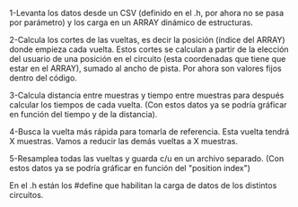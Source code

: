 1-Levanta los datos desde un CSV (definido en el .h, por ahora no se pasa por parámetro) y los carga en un ARRAY dinámico de estructuras.

2-Calcula los cortes de las vueltas, es decir la posición (índice del ARRAY) donde empieza cada vuelta. 
Estos cortes se calculan a partir de la elección del usuario de una posición en el circuito (esta coordenadas que tiene que estar en el ARRAY),
sumado al ancho de pista. Por ahora son valores fijos dentro del código.

3-Calcula distancia entre muestras y tiempo entre muestras para después calcular los tiempos de cada vuelta. 
(Con estos datos ya se podría gráficar en función del tiempo y de la distancia).

4-Busca la vuelta más rápida para tomarla de referencia. Esta vuelta tendrá X muestras. 
Vamos a reducir las demás vueltas a X muestras.

5-Resamplea todas las vueltas y guarda c/u en un archivo separado.
(Con estos datos ya se podría gráficar en función del "position index")

En el .h están los #define que habilitan la carga de datos de los distintos circuitos.
